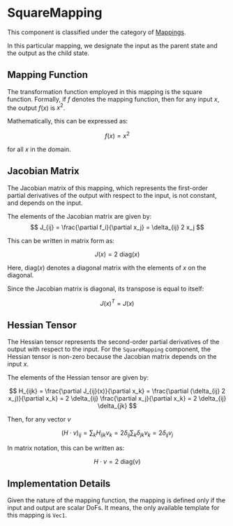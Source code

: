 # SquareMapping

This component is classified under the category of [Mappings](../../../../simulation-principles/multi-model-representation/mapping/).

In this particular mapping, we designate the input as the parent state and the output as the child state.

## Mapping Function

The transformation function employed in this mapping is the square function.
Formally, if $f$ denotes the mapping function, then for any input $x$, the output $f(x)$ is $x^2$.

Mathematically, this can be expressed as:

$$
f(x)=x^2
$$

for all $x$ in the domain.

## Jacobian Matrix

The Jacobian matrix of this mapping, which represents the first-order partial derivatives of the output with respect to the input, is not constant, and depends on the input.

The elements of the Jacobian matrix are given by:
$$
J_{ij} = \frac{\partial f_i}{\partial x_j} = \delta_{ij} 2  x_j
$$

This can be written in matrix form as:

$$
J(x) = 2\: \text{diag} (x)
$$

Here, $\text{diag}(x)$ denotes a diagonal matrix with the elements of $x$ on the diagonal.

Since the Jacobian matrix is diagonal, its transpose is equal to itself:

$$
J(x)^T = J(x)
$$

## Hessian Tensor

The Hessian tensor represents the second-order partial derivatives of the output with respect to the input. For the `SquareMapping` component, the Hessian tensor is non-zero because the Jacobian matrix depends on the input $x$.

The elements of the Hessian tensor are given by:

$$
H_{ijk} = \frac{\partial J_{ij}(x)}{\partial x_k} = \frac{\partial (\delta_{ij} 2  x_j)}{\partial x_k} = 2 \delta_{ij} \frac{\partial x_j}{\partial x_k} = 2 \delta_{ij} \delta_{jk}
$$

Then, for any vector $v$

$$
(H \cdot v)_{ij} = \sum_k H_{ijk} v_k = 2 \delta_{ij} \sum_k \delta_{jk} v_k = 2 \delta_{ij} v_j
$$

In matrix notation, this can be written as:

$$
H \cdot v = 2 \: \text{diag}(v)
$$

## Implementation Details

Given the nature of the mapping function, the mapping is defined only if the input and output are scalar DoFs.
It means, the only available template for this mapping is `Vec1`.

